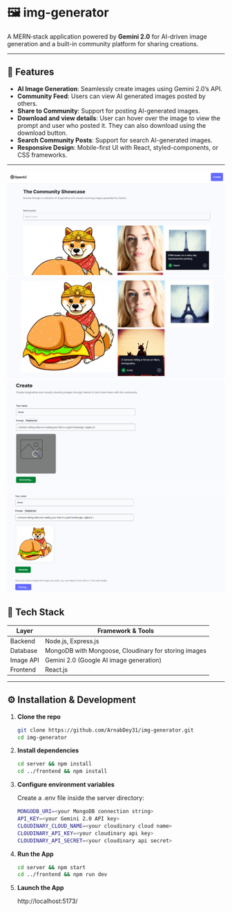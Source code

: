 # 🖼️ img-generator

A MERN‑stack application powered by **Gemini 2.0** for AI-driven image generation and a built-in community platform for sharing creations.

---

## 🚀 Features

- **AI Image Generation**: Seamlessly create images using Gemini 2.0’s API.
- **Community Feed**: Users can view AI generated images posted by others.
- **Share to Community**: Support for posting AI-generated images.
- **Download and view details**: User can hover over the image to view the prompt and user who posted it. They can also download using the download button.
- **Search Community Posts**: Support for search AI-generated images.
- **Responsive Design**: Mobile-first UI with React, styled-components, or CSS frameworks.

---

![Community Page](./assets/community_page.png) <!-- Replace -->
![Community Feed](./assets/community_posts.png) <!-- Replace -->
![Generate UI](./assets/img_generation.png) <!-- Replace -->
![Generate UI](./assets/share_generated_img.png) <!-- Replace -->

## 🧱 Tech Stack

| Layer     | Framework & Tools                                    |
| --------- | ---------------------------------------------------- |
| Backend   | Node.js, Express.js                                  |
| Database  | MongoDB with Mongoose, Cloudinary for storing images |
| Image API | Gemini 2.0 (Google AI image generation)              |
| Frontend  | React.js                                             |

---

## ⚙️ Installation & Development

1. **Clone the repo**

   ```bash
   git clone https://github.com/ArnabDey31/img-generator.git
   cd img-generator
   ```

2. **Install dependencies**
   ```bash
   cd server && npm install
   cd ../frontend && npm install
   ```
3. **Configure environment variables**

   Create a .env file inside the server directory:

   ```bash
   MONGODB_URI=<your MongoDB connection string>
   API_KEY=<your Gemini 2.0 API key>
   CLOUDINARY_CLOUD_NAME=<your cloudinary cloud name>
   CLOUDINARY_API_KEY=<your cloudinary api key>
   CLOUDINARY_API_SECRET=<your cloudinary api secret>
   ```

4. **Run the App**
   ```bash
   cd server && npm start
   cd ../frontend && npm run dev
   ```
5. **Launch the App**

   http://localhost:5173/
